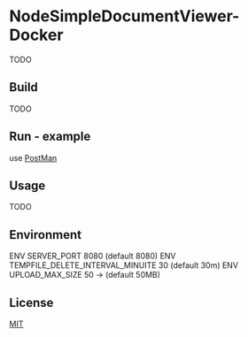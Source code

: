 # NodeSimpleDocumentViewer-Docker

TODO

## Build

TODO

## Run - example

use [PostMan](https://www.getpostman.com/)

## Usage

TODO

## Environment

ENV SERVER_PORT 8080 (default 8080)
ENV TEMPFILE_DELETE_INTERVAL_MINUITE 30 (default 30m)
ENV UPLOAD_MAX_SIZE 50 -> (default 50MB)

## License

[MIT](LICENSE)

